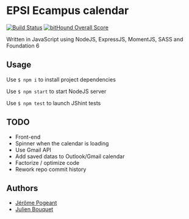 # EPSI Ecampus calendar

[![Build Status](https://travis-ci.org/Jerome1337/ecampus-calendar.svg?branch=master)](https://travis-ci.org/Jerome1337/ecampus-calendar)
[![bitHound Overall Score](https://www.bithound.io/github/Jerome1337/ecampus-calendar/badges/score.svg)](https://www.bithound.io/github/Jerome1337/ecampus-calendar)

Written in JavaScript using NodeJS, ExpressJS, MomentJS, SASS and Foundation 6

## Usage
Use `$ npm i` to install project dependencies

Use `$ npm start` to start NodeJS server

Use `$ npm test` to launch JShint tests 

## TODO
* Front-end
* Spinner when the calendar is loading
* Use Gmail API
* Add saved datas to Outlook/Gmail calendar
* Factorize / optimize code
* Rework repo commit history

## Authors
* [Jérôme Pogeant](https://github.com/Jerome1337)
* [Julien Bouquet](https://github.com/Nobody59)
